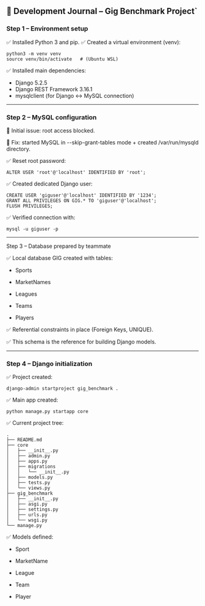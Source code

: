 ## 📘 Development Journal – Gig Benchmark Project`

### Step 1 – Environment setup

✅ Installed Python 3 and pip.
✅ Created a virtual environment (venv):

````
python3 -m venv venv
source venv/bin/activate   # (Ubuntu WSL)
````

✅ Installed main dependencies:

- Django 5.2.5
- Django REST Framework 3.16.1
- mysqlclient (for Django ↔ MySQL connection)

---

### Step 2 – MySQL configuration

🚨 Initial issue: root access blocked.

🔧 Fix: started MySQL in --skip-grant-tables mode + created /var/run/mysqld directory.

✅ Reset root password:

````
ALTER USER 'root'@'localhost' IDENTIFIED BY 'root';
````

✅ Created dedicated Django user:

````
CREATE USER 'giguser'@'localhost' IDENTIFIED BY '1234';
GRANT ALL PRIVILEGES ON GIG.* TO 'giguser'@'localhost';
FLUSH PRIVILEGES;
````

✅ Verified connection with:

````
mysql -u giguser -p
````

---

Step 3 – Database prepared by teammate

✅ Local database GIG created with tables:

- Sports

- MarketNames

- Leagues

- Teams

- Players

✅ Referential constraints in place (Foreign Keys, UNIQUE).

✅ This schema is the reference for building Django models.

---

### Step 4 – Django initialization

✅ Project created:

````
django-admin startproject gig_benchmark .
````

✅ Main app created:

````
python manage.py startapp core
````

✅ Current project tree:

````
.
├── README.md
├── core
│   ├── __init__.py
│   ├── admin.py
│   ├── apps.py
│   ├── migrations
│   │   └── __init__.py
│   ├── models.py
│   ├── tests.py
│   └── views.py
├── gig_benchmark
│   ├── __init__.py
│   ├── asgi.py
│   ├── settings.py
│   ├── urls.py
│   └── wsgi.py
└── manage.py
````

✅ Models defined:

- Sport

- MarketName

- League

- Team

- Player
